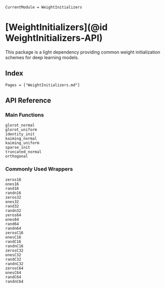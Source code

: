```@meta
CurrentModule = WeightInitializers
```

# [WeightInitializers](@id WeightInitializers-API)

This package is a light dependency providing common weight initialization schemes for deep
learning models.

## Index

```@index
Pages = ["WeightInitializers.md"]
```

## API Reference

### Main Functions

```@docs
glorot_normal
glorot_uniform
identity_init
kaiming_normal
kaiming_uniform
sparse_init
truncated_normal
orthogonal
```

### Commonly Used Wrappers

```@docs
zeros16
ones16
rand16
randn16
zeros32
ones32
rand32
randn32
zeros64
ones64
rand64
randn64
zerosC16
onesC16
randC16
randnC16
zerosC32
onesC32
randC32
randnC32
zerosC64
onesC64
randC64
randnC64
```
